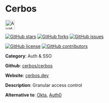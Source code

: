 
# Cerbos 

<a href="https://cerbos.dev/"><img src="https://icons.duckduckgo.com/ip3/cerbos.dev.ico" alt="Avatar" width="30" height="30" /></a>

[![GitHub stars](https://img.shields.io/github/stars/cerbos/cerbos.svg?style=social&label=Star&maxAge=2592000)](https://GitHub.com/cerbos/cerbos/stargazers/) [![GitHub forks](https://img.shields.io/github/forks/cerbos/cerbos.svg?style=social&label=Fork&maxAge=2592000)](https://GitHub.com/cerbos/cerbos/network/) [![GitHub issues](https://img.shields.io/github/issues/cerbos/cerbos.svg)](https://GitHub.com/Ncerbos/cerbos/issues/)

[![GitHub license](https://img.shields.io/github/license/cerbos/cerbos.svg)](https://github.com/cerbos/cerbos/blob/master/LICENSE) [![GitHub contributors](https://img.shields.io/github/contributors/cerbos/cerbos.svg)](https://GitHub.com/cerbos/cerbos/graphs/contributors/) 

**Category**: Auth & SSO

**Github**: [cerbos/cerbos](https://github.com/cerbos/cerbos)

**Website**: [cerbos.dev](https://cerbos.dev/)

**Description**:
Granular access control

**Alternative to**: [Okta](https://okta.com/), [Auth0](https://auth0.com/)
